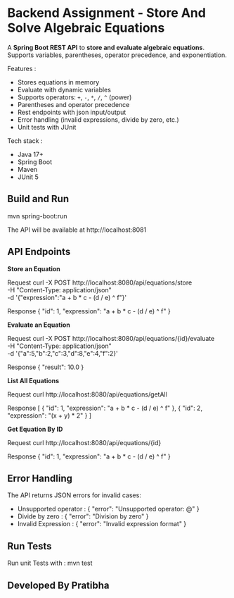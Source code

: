 # Backend Assignment - Store And Solve Algebraic Equations

A **Spring Boot REST API** to **store and evaluate algebraic equations**.  
Supports variables, parentheses, operator precedence, and exponentiation. 

Features : 
- Stores equations in memory
- Evaluate with dynamic variables
- Supports operators: `+`, `-`, `*`, `/`, `^` (power)
- Parentheses and operator precedence
- Rest endpoints with json input/output
- Error handling (invalid expressions, divide by zero, etc.)
- Unit tests with JUnit

Tech stack :
- Java 17+
- Spring Boot
- Maven
- JUnit 5

## Build and Run 
mvn spring-boot:run

The API will be available at 
http://localhost:8081


## API Endpoints

**Store an Equation**

Request
curl -X POST http://localhost:8080/api/equations/store \
  -H "Content-Type: application/json" \
  -d '{"expression":"a + b * c - (d / e) ^ f"}'

Response
{
  "id": 1,
  "expression": "a + b * c - (d / e) ^ f"
}

**Evaluate an Equation**

Request
curl -X POST http://localhost:8080/api/equations/{id}/evaluate \
  -H "Content-Type: application/json" \
  -d '{"a":5,"b":2,"c":3,"d":8,"e":4,"f":2}'

Response
{
  "result": 10.0
}

**List All Equations**

Request
curl http://localhost:8080/api/equations/getAll

Response
[
  {
    "id": 1,
    "expression": "a + b * c - (d / e) ^ f"
  },
  {
    "id": 2,
    "expression": "(x + y) * 2"
  }
]

**Get Equation By ID**

Request
curl http://localhost:8080/api/equations/{id}

Response
{
  "id": 1,
  "expression": "a + b * c - (d / e) ^ f"
}

## Error Handling

The API returns JSON errors for invalid cases:
- Unsupported operator : { "error": "Unsupported operator: @" }
- Divide by zero : { "error": "Division by zero" }
- Invalid Expression : { "error": "Invalid expression format" }

## Run Tests

Run unit Tests with : 
mvn test

## Developed By Pratibha











